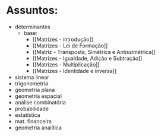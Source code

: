# Assuntos:
- determinantes
	- base: 
		- [[Matrizes - introdução]]
		- [[Matrizes - Lei de Formação]]
		- [[Matriz - Transposta, Simétrica e Antissimétrica]]
		- [[Matrizes - Igualdade, Adição e Subtração]]
		- [[Matrizes - Multiplicação]]
		- [[Matrizes - Identidade e inversa]]
- sistema linear
- trigonometria
- geometria plana
- geometria espacial
- análise combinatória
- probabilidade
- estatística
- mat. financeira
- geometria analítica

